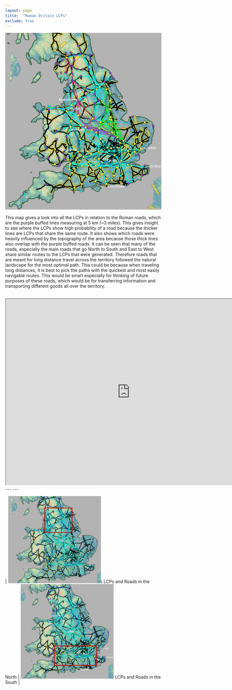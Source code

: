 ```yaml
---
layout: page
title:  "Roman Britain LCPs"
exclude: true
---
```

<img src="maps/eng-map-all-lcps2.png" alt="photo" width= "800px">


This map gives a look into all the LCPs in relation to the Roman roads, which are the purple buffed lines measuring at 5 km (~3 miles). This gives insight to see where the LCPs show high probability of a road because the thicker lines are LCPs that share the same route. It also shows which roads were heavily influenced by the topography of the area because those thick lines also overlap with the purple buffed roads. It can be seen that many of the roads, especially the main roads that go North to South and East to West share similar routes to the LCPs that were generated. Therefore roads that are meant for long distance travel across the territory followed the natural landscape for the most optimal path. This could be because when traveling long distances, it is best to pick the paths with the quickest and most easily navigable routes. This would be smart especially for thinking of future purposes of these roads, which would be for transferring information and transporting different goods all over the territory.

<br>

<iframe width="800px" height="600px" src="https://mads709.github.io/whole-3d-map.github.io/" title="map"></iframe>


<br>
---
---
<br>

 | <a href="{% link map-analysis/eng-map-north-area.md %}"><img src="maps/eng-map-rect.PNG" alt="photo" width= "300px"></a>\\ LCPs and Roads in the North | <a href="{% link map-analysis/eng-map-south-zoom.md %}"><img src="maps/area-interest.PNG" alt="photo" width= "300px"></a> LCPs and Roads in the South |
